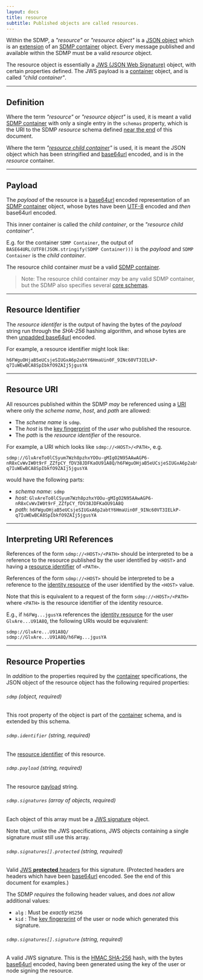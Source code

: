```yaml
---
layout: docs
title: resource
subtitle: Published objects are called resources.
---
```



Within the SDMP, a *"resource"* or *"resource object"* is a
[JSON object](http://json.org/) which is an
[extension](/container/#container-extension) of an
[SDMP container](/container/) object. Every message published and
available within the SDMP must be a valid *resource* object.

The resource object is essentially a [JWS (JSON Web Signature)][jws]
object, with certain properties defined. The JWS payload is a
[container](/container/) object, and is called *"child container"*.

---

## Definition

Where the term *"resource"* or *"resource object"* is used, it is meant a valid
[SDMP container](/container/) with only a single entry in the `schemas` property,
which is the URI to the SDMP *resource* schema defined
[near the end](#json-schema) of this document.

Where the term *"[resource child container](#child-container)"* is used,
it is meant the JSON object which has been stringified and
[base64url][base64] encoded, and is in the *resource* container.

---

## Payload

The *payload* of the resource is a [base64url][base64] encoded
representation of an [SDMP container](/container/) object, whose
bytes have been [UTF-8](http://www.utf-8.com/) encoded and *then*
base64url encoded.

This inner container is called the *child container*, or
the *"resource child container"*.

E.g. for the container `SDMP Container`, the output of
`BASE64URL(UTF8(JSON.stringify(SDMP Container)))` is
the *payload* and `SDMP Container` is the *child container*.

The resource child container *must* be a valid [SDMP container](/container/).

> Note: The resource child container *may* be any valid SDMP container,
> but the SDMP also specifies several [core schemas](/schema/).

---

## Resource Identifier

The *resource identifer* is the output of having the bytes of the
*payload* string run through the *SHA-256* hashing algorithm,
and whose bytes are then [unpadded base64url][base64] encoded.

For example, a resource identifier might look like:

    h6FWguOHjaB5eUCsjeSIUGxA6p2abtY6HmaUin0F_9INc60VT3IELkP-q7IuWEwBCA8SpIbkfO9ZAIj5jgusYA

---

## Resource URI

All resources published within the SDMP *may* be referenced using a
[URI](https://tools.ietf.org/html/rfc3986) where only the *scheme name*,
*host*, and *path* are allowed:

* The *scheme name* is `sdmp`.
* The *host* is the [key fingerprint](/cryptography/#key-fingerprint)
  of the *user* who published the resource.
* The *path* is the *resource identifier* of the resource.

For example, a URI which looks like `sdmp://<HOST>/<PATH>`, e.g.

    sdmp://GlvAreTo0lCSyum7Wzh8pzhxYOOu-gMIgO2N95AAwAGP6-nR8xCvWvIW0t9rF_ZZfpCY_fDV38JDFKaOU91A8Q/h6FWguOHjaB5eUCsjeSIUGxA6p2abtY6HmaUin0F_9INc60VT3IELkP-q7IuWEwBCA8SpIbkfO9ZAIj5jgusYA

would have the following parts:

* *schema name*: `sdmp`
* *host*: `GlvAreTo0lCSyum7Wzh8pzhxYOOu-gMIgO2N95AAwAGP6-nR8xCvWvIW0t9rF_ZZfpCY_fDV38JDFKaOU91A8Q`
* *path*: `h6FWguOHjaB5eUCsjeSIUGxA6p2abtY6HmaUin0F_9INc60VT3IELkP-q7IuWEwBCA8SpIbkfO9ZAIj5jgusYA`

---

## Interpreting URI References

References of the form `sdmp://<HOST>/<PATH>` should be interpreted to
be a reference to the resource published by the user identified by `<HOST>`
and having a [resource identifier](#resource-identifier) of `<PATH>`.

References of the form `sdmp://<HOST>` should be interpreted to be a
reference to the [identity resource](/schema/identity/) of the user identified by
the `<HOST>` value.

Note that this is equivalent to a request of the form `sdmp://<HOST>/<PATH>`
where `<PATH>` is the resource identifier of the identity resource.

E.g., if `h6FWg...jgusYA` references the [identity resource](/schema/identity/)
for the user `GlvAre...U91A8Q`, the following URIs would be equivalent:

    sdmp://GlvAre...U91A8Q/
    sdmp://GlvAre...U91A8Q/h6FWg...jgusYA

---

## Resource Properties

In *addition* to the properties required by the [container](/container/)
specifications, the JSON object of the resource object has the following
required properties:

###### `sdmp` *(object, required)*

This root property of the object is part of the [container](/container/)
schema, and is extended by this schema.

###### `sdmp.identifier` *(string, required)*

The [resource identifier](#resource-identifier) of this resource.

###### `sdmp.payload` *(string, required)*

The resource [payload](#payload) string.

###### `sdmp.signatures` *(array of objects, required)*

Each object of this array must be a [JWS signature][jws_json_serialize] object.

Note that, unlike the JWS specifications, JWS objects containing a single
signature *must* still use this array.

###### `sdmp.signatures[].protected` *(string, required)*

Valid [JWS **protected** headers][jws_headers] for this signature. (Protected
headers are headers which have been [base64url][base64] encoded. See the end
of this document for examples.)

The SDMP *requires* the following header values, and does *not*
allow additional values:

* `alg` : Must be *exactly* `HS256`
* `kid` : The [key fingerprint](/cryptography/#key-fingerprint) of the
  user or node which generated this signature.

###### `sdmp.signatures[].signature` *(string, required)*

A valid JWS signature. This is the [HMAC SHA-256][hmac_sha2] hash, with
the bytes [base64url][base64] encoded, having been generated using the
key of the user or node signing the resource.


[jws]: http://self-issued.info/docs/draft-ietf-jose-json-web-signature.html
[base64]: https://tools.ietf.org/html/rfc4648#section-5
[jws_json_serialize]: http://self-issued.info/docs/draft-ietf-jose-json-web-signature.html#GeneralJSONSerialization
[hmac_sha2]: https://tools.ietf.org/html/rfc7518#section-3.2
[jws_headers]: http://self-issued.info/docs/draft-ietf-jose-json-web-signature.html#rfc.section.4
